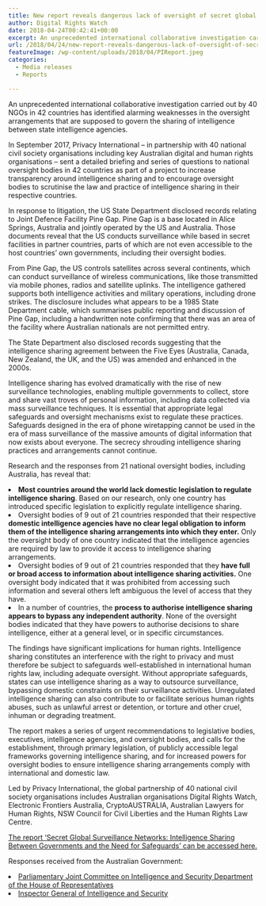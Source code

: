 ```yaml
---
title: New report reveals dangerous lack of oversight of secret global surveillance networks, opening the door to human rights abuses
author: Digital Rights Watch
date: 2018-04-24T00:42:41+00:00
excerpt: An unprecedented international collaborative investigation carried out by 40 NGOs in 42 countries has identified alarming weaknesses in the oversight arrangements that are supposed to govern the sharing of intelligence between state intelligence agencies.
url: /2018/04/24/new-report-reveals-dangerous-lack-of-oversight-of-secret-global-surveillance-networks-opening-the-door-to-human-rights-abuses/
featureImage: /wp-content/uploads/2018/04/PIReport.jpeg
categories:
  - Media releases
  - Reports

---
```

<span style="font-weight: 400;">An unprecedented international collaborative investigation carried out by 40 NGOs in 42 countries has identified alarming weaknesses in the oversight arrangements that are supposed to govern the sharing of intelligence between state intelligence agencies.  </span>

<span style="font-weight: 400;">In September 2017, Privacy International – in partnership with 40 national civil society organisations including key Australian digital and human rights organisations – sent a detailed briefing and series of questions to national oversight bodies in 42 countries as part of a project to increase transparency around intelligence sharing and to encourage oversight bodies to scrutinise the law and practice of intelligence sharing in their respective countries.</span>

<span style="font-weight: 400;">In response to litigation, the US State Department disclosed records relating to Joint Defence Facility Pine Gap. Pine Gap is a base located in Alice Springs, Australia and jointly operated by the US and Australia. Those documents reveal that the US conducts surveillance while based in secret facilities in partner countries, parts of which are not even accessible to the host countries&#8217; own governments, including their oversight bodies.</span>

<span style="font-weight: 400;">From Pine Gap, the US controls satellites across several continents, which can conduct surveillance of wireless communications, like those transmitted via mobile phones, radios and satellite uplinks. The intelligence gathered supports both intelligence activities and military operations, including drone strikes. The disclosure includes what appears to be a 1985 State Department cable, which summarises public reporting and discussion of Pine Gap, including a handwritten note confirming that there was an area of the facility where Australian nationals are not permitted entry.</span>

<span style="font-weight: 400;">The State Department also disclosed records suggesting that the intelligence sharing agreement between the Five Eyes (Australia, Canada, New Zealand, the UK, and the US) was amended and enhanced in the 2000s.</span>

<span style="font-weight: 400;">Intelligence sharing has evolved dramatically with the rise of new surveillance technologies, enabling multiple governments to collect, store and share vast troves of personal information, including data collected via mass surveillance techniques. It is essential that appropriate legal safeguards and oversight mechanisms exist to regulate these practices. Safeguards designed in the era of phone wiretapping cannot be used in the era of mass surveillance of the massive amounts of digital information that now exists about everyone. The secrecy shrouding intelligence sharing practices and arrangements cannot continue.</span>

<span style="font-weight: 400;">Research and the responses from 21 national oversight bodies, including Australia, has reveal that:</span>

<li style="font-weight: 400;">
  <b>Most countries around the world lack domestic legislation to regulate intelligence sharing</b><span style="font-weight: 400;">. Based on our research, only one country has introduced specific legislation to explicitly regulate intelligence sharing. </span>
</li>
<li style="font-weight: 400;">
  <span style="font-weight: 400;">Oversight bodies of 9 out of 21 countries responded that their respective </span><b>domestic intelligence agencies have no clear legal obligation to inform them of the intelligence sharing arrangements into which they enter.</b><span style="font-weight: 400;"> Only the oversight body of one country indicated that the intelligence agencies are required by law to provide it access to intelligence sharing arrangements.</span>
</li>
<li style="font-weight: 400;">
  <span style="font-weight: 400;">Oversight bodies of 9 out of 21 countries responded that they </span><b>have full or broad access to information about intelligence sharing activities.</b><span style="font-weight: 400;"> One oversight body indicated that it was prohibited from accessing such information and several others left ambiguous the level of access that they have. </span>
</li>
<li style="font-weight: 400;">
  <span style="font-weight: 400;">In a number of countries, the </span><b>process to authorise intelligence sharing appears to bypass any independent authority</b><span style="font-weight: 400;">. None of the oversight bodies indicated that they have powers to authorise decisions to share intelligence, either at a general level, or in specific circumstances.</span>
</li>

<span style="font-weight: 400;">The findings have significant implications for human rights. Intelligence sharing constitutes an interference with the right to privacy and must therefore be subject to safeguards well-established in international human rights law, including adequate oversight. Without appropriate safeguards, states can use intelligence sharing as a way to outsource surveillance, bypassing domestic constraints on their surveillance activities. Unregulated intelligence sharing can also contribute to or facilitate serious human rights abuses, such as unlawful arrest or detention, or torture and other cruel, inhuman or degrading treatment.</span>

<span style="font-weight: 400;">The report makes a series of urgent recommendations to legislative bodies, executives, intelligence agencies, and oversight bodies, and calls for the establishment, through primary legislation, of publicly accessible legal frameworks governing intelligence sharing, and for increased powers for oversight bodies to ensure intelligence sharing arrangements comply with international and domestic law.</span>

<span style="font-weight: 400;">Led by Privacy International, the global partnership of 40 national civil society organisations includes Australian organisations Digital Rights Watch, Electronic Frontiers Australia, CryptoAUSTRALIA, Australian Lawyers for Human Rights, NSW Council for Civil Liberties and the Human Rights Law Centre.</span>

[<span style="font-weight: 400;">The report &#8216;Secret Global Surveillance Networks: Intelligence Sharing Between Governments and the Need for Safeguards&#8217; can be accessed here.</span>][1]

<span style="font-weight: 400;">Responses received from the Australian Government:</span>

<li style="font-weight: 400;">
  <a href="/wp-content/uploads/2018/04/19.10.17-to-Privacy-International-et-al.pdf"><span style="font-weight: 400;">Parliamentary Joint Committee on Intelligence and Security Department of the House of Representatives</span></a>
</li>
<li style="font-weight: 400;">
  <a href="/wp-content/uploads/2018/04/oig017_1-11-2017_16-05-53.pdf"><span style="font-weight: 400;">Inspector General of Intelligence and Security</span></a>
</li>

 [1]: https://www.documentcloud.org/documents/4443936-Secret-Global-Surveillance-Networks-Report.html
